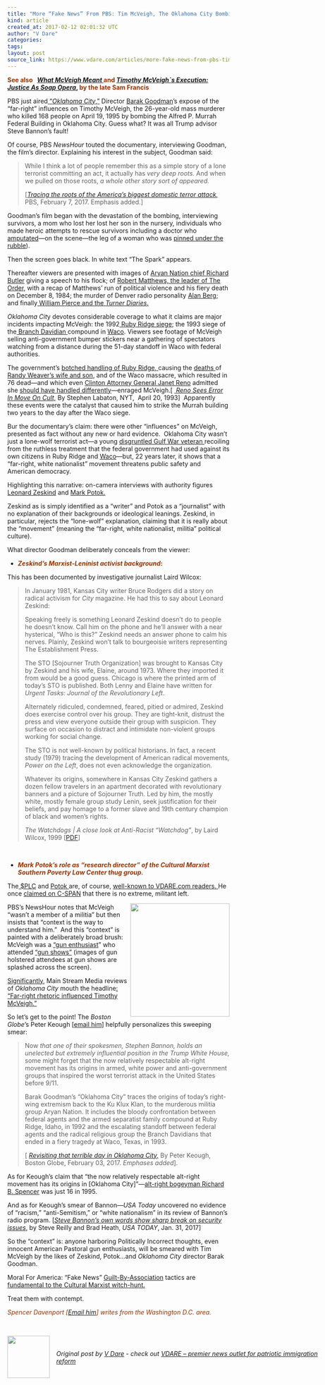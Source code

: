 ```yaml
---
title: "More “Fake News” From PBS: Tim McVeigh, The Oklahoma City Bombing, And—You’ll Never Guess! —Steve Bannon!"
kind: article
created_at: 2017-02-12 02:01:32 UTC
author: "V Dare"
categories: 
tags: 
layout: post
source_link: https://www.vdare.com/articles/more-fake-news-from-pbs-tim-mcveigh-the-oklahoma-city-bombing-and-youll-never-guess-steve-bannon
---
```



<!-- Cheat sheet: front matter key values above generated by planet.rb


   More “Fake News” From PBS: Tim McVeigh, The Oklahoma City Bombing, And—You’ll Never Guess! —Steve Bannon!             # => "I Made a Pretty Gem - Planet.rb"
   https://www.vdare.com/articles/more-fake-news-from-pbs-tim-mcveigh-the-oklahoma-city-bombing-and-youll-never-guess-steve-bannon               # => "http://poteland.com/blog/i-made-a-pretty-gem-planet-dot-rb/"
   2017-02-12 02:01:32 UTC              # => "2012-04-14 05:17:00 UTC"
   &lt;div class=&quot;pf-content&quot;&gt;&lt;p&gt;&lt;strong&gt;&lt;span style=&quot;color: #993300;&quot;&gt;See also  &lt;/span&gt; &lt;em&gt;&lt;a href=&quot;http://www.vdare.com/articles/what-mcveigh-meant&quot;&gt;What McVeigh Meant &lt;/a&gt;&lt;/em&gt;&lt;span style=&quot;color: #993300;&quot;&gt;and&lt;/span&gt; &lt;em&gt;&lt;a href=&quot;http://www.vdare.com/articles/timothy-mcveighs-execution-justice-as-soap-opera&quot;&gt;Timothy McVeigh`s Execution: Justice As Soap Opera&lt;/a&gt;&lt;/em&gt;, &lt;span style=&quot;color: #993300;&quot;&gt;by the late Sam Francis&lt;/span&gt;&lt;/strong&gt;&lt;/p&gt;
&lt;p&gt;PBS just aired&lt;a href=&quot;http://people.com/crime/oklahoma-city-bombing-in-pbs-documentary/&quot;&gt; “&lt;em&gt;Oklahoma City&lt;/em&gt;,”&lt;/a&gt; Director &lt;a href=&quot;http://www.imdb.com/name/nm0329014/bio?ref_=nm_ov_bio_sm&quot;&gt;Barak Goodman&lt;/a&gt;’s expose of the “far-right” influences on Timothy McVeigh, the 26-year-old mass murderer who killed 168 people on April 19, 1995 by bombing the Alfred P. Murrah Federal Building in Oklahoma City. Guess what? It was all Trump advisor Steve Bannon’s fault!&lt;/p&gt;
&lt;p&gt;Of course, PBS &lt;em&gt;NewsHour&lt;/em&gt; touted the documentary, interviewing Goodman, the film’s director. Explaining his interest in the subject, Goodman said:&lt;/p&gt;
&lt;blockquote&gt;&lt;p&gt;While I think a lot of people remember this as a simple story of a lone terrorist committing an act, it actually has &lt;em&gt;very deep roots.&lt;/em&gt; And when we pulled on those roots, &lt;em&gt;a whole other story sort of appeared.&lt;/em&gt;&lt;/p&gt;
&lt;p&gt;[&lt;em&gt;&lt;a href=&quot;http://www.pbs.org/newshour/bb/tracing-roots-americas-biggest-domestic-terror-attack/&quot;&gt;Tracing the roots of the America’s biggest domestic terror attack,&lt;/a&gt;&lt;/em&gt; PBS, February 7, 2017. Emphasis added.]&lt;/p&gt;&lt;/blockquote&gt;
&lt;p&gt;Goodman’s film began with the devastation of the bombing, interviewing survivors, a mom who lost her lost her son in the nursery, individuals who made heroic attempts to rescue survivors including a doctor who &lt;a href=&quot;http://kfor.com/2015/04/16/woman-whose-leg-was-amputated-in-bombing-rubble-visits-memorial-for-the-first-time/&quot;&gt;amputated&lt;/a&gt;—on the scene—the leg of a woman who was &lt;a href=&quot;http://newsok.com/article/2584028&quot;&gt;pinned under the rubble&lt;/a&gt;).&lt;/p&gt;
&lt;p&gt;Then the screen goes black. In white text “The Spark” appears.&lt;/p&gt;
&lt;p&gt;Thereafter viewers are presented with images of &lt;a href=&quot;https://en.wikipedia.org/wiki/Richard_Girnt_Butler&quot;&gt;Aryan Nation chief Richard Butler&lt;/a&gt; giving a speech to his flock; of &lt;a href=&quot;https://en.wikipedia.org/wiki/Robert_Jay_Mathews&quot;&gt;Robert Matthews, the leader of The Order&lt;/a&gt;, with a recap of Matthews’ run of political violence and his fiery death on December 8, 1984; the murder of Denver radio personality &lt;a href=&quot;https://en.wikipedia.org/wiki/Alan_Berg&quot;&gt;Alan Berg;&lt;/a&gt; and finally&lt;a href=&quot;https://en.wikipedia.org/wiki/The_Turner_Diaries&quot;&gt; William Pierce and the &lt;em&gt;Turner Diaries&lt;/em&gt;.&lt;/a&gt;&lt;/p&gt;
&lt;p&gt;&lt;em&gt;Oklahoma Cit&lt;/em&gt;y devotes considerable coverage to what it claims are major incidents impacting McVeigh: the 1992&lt;a href=&quot;http://www.davekopel.org/Waco/Arts/rrprosec.htm&quot;&gt; Ruby Ridge siege;&lt;/a&gt; the 1993 siege of the&lt;a href=&quot;http://www.vdare.com/articles/remember-911-stop-sanitizing-the-killers&quot;&gt; Branch Davidian &lt;/a&gt;compound in &lt;a href=&quot;http://www.davekopel.org/Waco/Book/waprolog.htm&quot;&gt;Waco&lt;/a&gt;. Viewers see footage of McVeigh selling anti-government bumper stickers near a gathering of spectators watching from a distance during the 51-day standoff in Waco with federal authorities.&lt;/p&gt;
&lt;p&gt;The government’s &lt;a href=&quot;http://reason.com/blog/2012/08/22/20-years-since-ruby-ridge-government&quot;&gt;botched handling of Ruby Ridge, &lt;/a&gt;causing the &lt;a href=&quot;http://reason.com/blog/2012/08/22/ruby-ridge-is-history-but-the-mindset-th&quot;&gt;deaths &lt;/a&gt;of&lt;a href=&quot;http://jimbovard.com/blog/2012/08/22/20-years-ago-at-ruby-ridge-fbi-sniper-slays-mother-holding-her-baby/&quot;&gt; Randy Weaver’s wife and son,&lt;/a&gt; and of the Waco massacre, which resulted in 76 dead—and which even &lt;a href=&quot;https://www.google.ca/search?hl=en&amp;amp;q=Clinton+Attorney+General+Janet+Reno+site:vdare,com&amp;amp;gws_rd=cr&amp;amp;ei=RW2fWLPqKcq0jwSQyKPIDA&quot;&gt;Clinton Attorney General Janet Reno&lt;/a&gt; admitted she &lt;a href=&quot;http://www.historycommons.org/context.jsp?item=a041993renoassault&amp;amp;scale=0#a041993renoassault&quot;&gt;should have handled differently&lt;/a&gt;—enraged McVeigh.[ &lt;em&gt;&lt;a href=&quot;http://www.nytimes.com/1993/04/20/us/death-in-waco-the-government-s-plan-reno-sees-error-in-move-on-cult.html&quot;&gt; Reno Sees Error In Move On Cult,&lt;/a&gt;&lt;/em&gt; By Stephen Labaton, NYT,  April 20, 1993]  Apparently these events were the catalyst that caused him to strike the Murrah building two years to the day after the Waco siege.&lt;/p&gt;
&lt;p&gt;Bur the documentary’s claim: there were other “influences” on McVeigh, presented as fact without any new or hard evidence.  Oklahoma City wasn’t just a lone-wolf terrorist act—a young &lt;a href=&quot;http://www.vdare.com/articles/what-mcveigh-meant&quot;&gt;disgruntled Gulf War veteran &lt;/a&gt;recoiling from the ruthless treatment that the federal government had used against its own citizens in Ruby Ridge and &lt;a href=&quot;http://www.vdare.com/articles/there-must-never-be-another-waco&quot;&gt;Waco&lt;/a&gt;—but, 22 years later, it shows that a “far-right, white nationalist” movement threatens public safety and American democracy.&lt;/p&gt;
&lt;p&gt;Highlighting this narrative: on-camera interviews with authority figures&lt;a href=&quot;http://www.vdare.com/posts/brimelow-vs-zealot-zeskind&quot;&gt; Leonard Zeskind&lt;/a&gt; and &lt;a href=&quot;http://www.vdare.com/posts/splcs-mark-potok-inadvertently-reveals-agenda-motive-method-2&quot;&gt;Mark Potok.&lt;/a&gt;&lt;/p&gt;
&lt;p&gt;Zeskind as is simply identified as a “writer” and Potok as a “journalist” with no explanation of their backgrounds or ideological leanings. Zeskind, in particular, rejects the “lone-wolf” explanation, claiming that it is really about the “movement” (meaning the “far-right, white nationalist, militia” political culture).&lt;/p&gt;
&lt;p&gt;What director Goodman deliberately conceals from the viewer:&lt;/p&gt;
&lt;ul&gt;
&lt;li&gt;&lt;span style=&quot;color: #993300;&quot;&gt;&lt;strong&gt;&lt;em&gt;Zeskind’s Marxist-Leninist activist background&lt;/em&gt;:&lt;/strong&gt;&lt;/span&gt;&lt;/li&gt;
&lt;/ul&gt;
&lt;p&gt;This has been documented by investigative journalist Laird Wilcox:&lt;/p&gt;
&lt;blockquote&gt;&lt;p&gt;In January 1981, Kansas City writer Bruce Rodgers did a story on radical activism for &lt;em&gt;City&lt;/em&gt; magazine. He had this to say about Leonard Zeskind:&lt;/p&gt;
&lt;p&gt;Speaking freely is something Leonard Zeskind doesn’t do to people he doesn’t know. Call him on the phone and he’ll answer with a near hysterical, “Who is this?” Zeskind needs an answer phone to calm his nerves. Plainly, Zeskind won’t talk to bourgeoisie writers representing The Establishment Press.&lt;/p&gt;
&lt;p&gt;The STO [Sojourner Truth Organization] was brought to Kansas City by Zeskind and his wife, Elaine, around 1973. Where they imported it from would be a good guess. Chicago is where the printed arm of today’s STO is published. Both Lenny and Elaine have written for &lt;em&gt;Urgent Tasks: Journal of the Revolutionary Left&lt;/em&gt;.&lt;/p&gt;&lt;div id=&quot;57966237cc52c74a5e1363c4&quot; class=&quot;vdb_player vdb_57966237cc52c74a5e1363c456bcd17ce4b018167fea5539&quot;&gt;    &lt;/div&gt;
&lt;p&gt;Alternately ridiculed, condemned, feared, pitied or admired, Zeskind does exercise control over his group. They are tight-knit, distrust the press and view everyone outside their group with suspicion. They surface on occasion to distract and intimidate non-violent groups working for social change.&lt;/p&gt;
&lt;p&gt;The STO is not well-known by political historians. In fact, a recent study (1979) tracing the development of American radical movements, &lt;em&gt;Power on the Left&lt;/em&gt;, does not even acknowledge the organization.&lt;/p&gt;
&lt;p&gt;Whatever its origins, somewhere in Kansas City Zeskind gathers a dozen fellow travelers in an apartment decorated with revolutionary banners and a picture of Sojourner Truth. Led by him, the mostly white, mostly female group study Lenin, seek justification for their beliefs, and pay homage to a former slave and 19th century champion of black and women’s rights.&lt;/p&gt;
&lt;p&gt;&lt;em&gt;The Watchdogs | A close look at Anti-Racist “Watchdog”&lt;/em&gt;, by Laird Wilcox, 1999 [&lt;a href=&quot;http://splcwatch.org/documents/The_Watchdogs_part2.pdf#8&quot;&gt;PDF&lt;/a&gt;]&lt;/p&gt;&lt;/blockquote&gt;
&lt;p&gt; &lt;/p&gt;
&lt;ul&gt;
&lt;li&gt;&lt;span style=&quot;color: #993300;&quot;&gt;&lt;strong&gt;&lt;em&gt;Mark Potok’s role as “research director” of the Cultural Marxist Southern Poverty Law Center thug group. &lt;/em&gt;&lt;/strong&gt;&lt;/span&gt;&lt;/li&gt;
&lt;/ul&gt;
&lt;p&gt;The&lt;a href=&quot;https://www.google.ca/search?hl=en&amp;amp;q=Potok++site:vdare,com&amp;amp;gws_rd=cr&amp;amp;ei=a22fWNWTH6n-jwT7zb2gAw#hl=en&amp;amp;q=+%24PLC+site:vdare%2Ccom&quot;&gt; $PLC&lt;/a&gt; and &lt;a href=&quot;https://www.google.ca/search?hl=en&amp;amp;q=Potok++site:vdare,com&amp;amp;gws_rd=cr&amp;amp;ei=a22fWNWTH6n-jwT7zb2gAw&quot;&gt;Potok &lt;/a&gt;are, of course, &lt;a href=&quot;http://www.vdare.com/articles/ann-coulter-on-fake-hate-and-the-plc-the-great-hijab-cover-up&quot;&gt;well-known to VDARE.com readers. &lt;/a&gt;He once &lt;a href=&quot;http://www.vdare.com/posts/the-splcs-campaign-to-force-the-right-beyond-the-pale&quot;&gt;claimed on C-SPAN&lt;/a&gt; that there is no extreme, militant left.&lt;/p&gt;
&lt;p&gt;&lt;img class=&quot;alignright wp-image-107026&quot; title=&quot;&quot; src=&quot;https://s3-us-west-2.amazonaws.com/vdare-live/wp-content/uploads/2017/02/11204209/farright.png&quot; width=&quot;225&quot; height=&quot;257&quot; align=&quot;right&quot;&gt;PBS’s NewsHour notes that McVeigh “wasn’t a member of a militia” but then insists that “context is the way to understand him.”  And this “context” is painted with a deliberately broad brush: McVeigh was a &lt;a href=&quot;http://www.vdare.com/articles/new-gun-control-laws-aimed-at-bitter-clinging-whites-but-will-hit-blacks-hardest-as-usual&quot;&gt;“gun enthusiast&lt;/a&gt;” who attended &lt;a href=&quot;http://www.vdare.com/articles/the-gun-control-gestapo-gets-911-wrong&quot;&gt;“gun shows”&lt;/a&gt; (images of gun holstered attendees at gun shows are splashed across the screen).&lt;/p&gt;
&lt;p&gt;&lt;a href=&quot;http://www.vdare.com/posts/journolist&quot;&gt;Significantly&lt;/a&gt;, Main Stream Media reviews of &lt;em&gt;Oklahoma City&lt;/em&gt; mouth the headline&lt;a href=&quot;https://www.google.ca/search?q=:+%E2%80%9CFar-right+rhetoric+influenced+Timoth+McVeigh.%E2%80%9D&amp;amp;ie=utf-8&amp;amp;oe=utf-8&amp;amp;gws_rd=cr&amp;amp;ei=ixudWOybMKmPjwSpsJrYCw#q=+%E2%80%9CFar-right+rhetoric+influenced+Timothy+McVeigh.%E2%80%9D&quot;&gt;: “Far-right rhetoric influenced Timothy McVeigh.”&lt;/a&gt;&lt;/p&gt;
&lt;p&gt;So let’s get to the point! The &lt;em&gt;Boston Globe&lt;/em&gt;’s Peter Keough [&lt;a href=&quot;mailto:petervkeough@gmail.com.&quot;&gt;email him&lt;/a&gt;] helpfully personalizes this sweeping smear:&lt;/p&gt;
&lt;blockquote&gt;&lt;p&gt;Now &lt;em&gt;that one of their spokesmen, Stephen Bannon, holds an unelected but extremely influential position in the Trump White House, &lt;/em&gt;some might forget that the now relatively respectable alt-right movement has its origins in armed, white power and anti-government groups that inspired the worst terrorist attack in the United States before 9/11.&lt;/p&gt;
&lt;p&gt;Barak Goodman’s “Oklahoma City” traces the origins of today’s right-wing extremism back to the Ku Klux Klan, to the murderous militia group Aryan Nation. It includes the bloody confrontation between federal agents and the armed separatist family compound at Ruby Ridge, Idaho, in 1992 and the escalating standoff between federal agents and the radical religious group the Branch Davidians that ended in a fiery tragedy at Waco, Texas, in 1993.&lt;/p&gt;
&lt;p&gt;[ &lt;em&gt;&lt;a href=&quot;https://www.bostonglobe.com/arts/movies/2017/02/02/revisiting-that-terrible-day-oklahoma-city/7OvikVRHEfDnmFdn38LaNO/story.html&quot;&gt;Revisiting that terrible day in Oklahoma City,&lt;/a&gt;&lt;/em&gt; By Peter Keough, Boston Globe, February 03, 2017. &lt;em&gt;Emphases added&lt;/em&gt;].&lt;/p&gt;&lt;/blockquote&gt;
&lt;p&gt;As for Keough’s claim that “the now relatively respectable alt-right movement has its origins in [Oklahoma City]”—&lt;a href=&quot;http://www.vdare.com/posts/juvenile-bravado-undercuts-npi-conference-triumph-and-vdare-com&quot;&gt;alt-right bogeyman Richard B. Spencer&lt;/a&gt; was just 16 in 1995.&lt;/p&gt;
&lt;p&gt;And as for Keough’s smear of Bannon—&lt;em&gt;USA Today&lt;/em&gt; uncovered no evidence of “racism,” “anti-Semitism,” or “white nationalism” in its review of Bannon’s radio program. [&lt;em&gt;&lt;a href=&quot;http://www.usatoday.com/story/news/2017/01/31/bannon-odds-islam-china-decades-us-foreign-policy-doctrine/97292068/&quot;&gt;Steve Bannon’s own words show sharp break on security issues&lt;/a&gt;&lt;/em&gt;, by Steve Reilly and Brad Heath, &lt;em&gt;USA TODAY&lt;/em&gt;, Jan. 31, 2017]&lt;/p&gt;
&lt;p&gt;So the “context” is: anyone harboring Politically Incorrect thoughts, even innocent American Pastoral gun enthusiasts, will be smeared with Tim McVeigh by the likes of Zeskind, Potok…and &lt;em&gt;Oklahoma City&lt;/em&gt; director Barak Goodman.&lt;/p&gt;
&lt;p&gt;Moral For America: “Fake News” &lt;a href=&quot;http://www.vdare.com/articles/alt-right-vs-reverend-wright-times-guilt-by-association-smear-of-trump-is-why-americans-hate-the-msm&quot;&gt;Guilt-By-Association&lt;/a&gt; tactics are&lt;a href=&quot;http://www.vdare.com/posts/daily-beast-smears-trumps-man-steve-bannon-with-guilt-by-association-with-vdare-com-but-theres-no-association&quot;&gt; fundamental to the Cultural Marxist witch-hunt.&lt;/a&gt;&lt;/p&gt;
&lt;p&gt;Treat them with contempt.&lt;/p&gt;
&lt;p&gt;&lt;span style=&quot;color: #993300;&quot;&gt;&lt;em&gt;Spencer Davenport&lt;/em&gt;&lt;em&gt; [&lt;a href=&quot;mailto:spencermdavenport@gmail.com&quot;&gt;Email him&lt;/a&gt;] writes from the Washington D.C. area.&lt;/em&gt;&lt;/span&gt;&lt;/p&gt;
&lt;p&gt; &lt;/p&gt;
&lt;/div&gt;           # => "I’ve been hurting to write this ever since we had the idea of creating a Planet for Cubox..." (Continued)
   VDARE – premier news outlet for patriotic immigration reform              # => "This is where I tell you stuff"
   vdare-premier-news-outlet-for-patriotic-immigratio              # => "this-is-where-i-tell-you-stuff"
   https://www.vdare.com               # => "http://poteland.com/articles"
           # => "programming planet"
                 # => "go ruby jekyll"
                 # => "http://poteland.com/images/site-logo.png"
   V Dare                 # => "Pablo Astigarraga"
   @vdar                # => "poteland"
   http://twitter.com/@vdar            # => "http://twitter.com/poteland" -->
<div class="pf-content"><p><strong><span style="color: #993300;">See also  </span> <em><a href="http://www.vdare.com/articles/what-mcveigh-meant">What McVeigh Meant </a></em><span style="color: #993300;">and</span> <em><a href="http://www.vdare.com/articles/timothy-mcveighs-execution-justice-as-soap-opera">Timothy McVeigh`s Execution: Justice As Soap Opera</a></em>, <span style="color: #993300;">by the late Sam Francis</span></strong></p>
<p>PBS just aired<a href="http://people.com/crime/oklahoma-city-bombing-in-pbs-documentary/"> “<em>Oklahoma City</em>,”</a> Director <a href="http://www.imdb.com/name/nm0329014/bio?ref_=nm_ov_bio_sm">Barak Goodman</a>’s expose of the “far-right” influences on Timothy McVeigh, the 26-year-old mass murderer who killed 168 people on April 19, 1995 by bombing the Alfred P. Murrah Federal Building in Oklahoma City. Guess what? It was all Trump advisor Steve Bannon’s fault!</p>
<p>Of course, PBS <em>NewsHour</em> touted the documentary, interviewing Goodman, the film’s director. Explaining his interest in the subject, Goodman said:</p>
<blockquote><p>While I think a lot of people remember this as a simple story of a lone terrorist committing an act, it actually has <em>very deep roots.</em> And when we pulled on those roots, <em>a whole other story sort of appeared.</em></p>
<p>[<em><a href="http://www.pbs.org/newshour/bb/tracing-roots-americas-biggest-domestic-terror-attack/">Tracing the roots of the America’s biggest domestic terror attack,</a></em> PBS, February 7, 2017. Emphasis added.]</p></blockquote>
<p>Goodman’s film began with the devastation of the bombing, interviewing survivors, a mom who lost her lost her son in the nursery, individuals who made heroic attempts to rescue survivors including a doctor who <a href="http://kfor.com/2015/04/16/woman-whose-leg-was-amputated-in-bombing-rubble-visits-memorial-for-the-first-time/">amputated</a>—on the scene—the leg of a woman who was <a href="http://newsok.com/article/2584028">pinned under the rubble</a>).</p>
<p>Then the screen goes black. In white text “The Spark” appears.</p>
<p>Thereafter viewers are presented with images of <a href="https://en.wikipedia.org/wiki/Richard_Girnt_Butler">Aryan Nation chief Richard Butler</a> giving a speech to his flock; of <a href="https://en.wikipedia.org/wiki/Robert_Jay_Mathews">Robert Matthews, the leader of The Order</a>, with a recap of Matthews’ run of political violence and his fiery death on December 8, 1984; the murder of Denver radio personality <a href="https://en.wikipedia.org/wiki/Alan_Berg">Alan Berg;</a> and finally<a href="https://en.wikipedia.org/wiki/The_Turner_Diaries"> William Pierce and the <em>Turner Diaries</em>.</a></p>
<p><em>Oklahoma Cit</em>y devotes considerable coverage to what it claims are major incidents impacting McVeigh: the 1992<a href="http://www.davekopel.org/Waco/Arts/rrprosec.htm"> Ruby Ridge siege;</a> the 1993 siege of the<a href="http://www.vdare.com/articles/remember-911-stop-sanitizing-the-killers"> Branch Davidian </a>compound in <a href="http://www.davekopel.org/Waco/Book/waprolog.htm">Waco</a>. Viewers see footage of McVeigh selling anti-government bumper stickers near a gathering of spectators watching from a distance during the 51-day standoff in Waco with federal authorities.</p>
<p>The government’s <a href="http://reason.com/blog/2012/08/22/20-years-since-ruby-ridge-government">botched handling of Ruby Ridge, </a>causing the <a href="http://reason.com/blog/2012/08/22/ruby-ridge-is-history-but-the-mindset-th">deaths </a>of<a href="http://jimbovard.com/blog/2012/08/22/20-years-ago-at-ruby-ridge-fbi-sniper-slays-mother-holding-her-baby/"> Randy Weaver’s wife and son,</a> and of the Waco massacre, which resulted in 76 dead—and which even <a href="https://www.google.ca/search?hl=en&amp;q=Clinton+Attorney+General+Janet+Reno+site:vdare,com&amp;gws_rd=cr&amp;ei=RW2fWLPqKcq0jwSQyKPIDA">Clinton Attorney General Janet Reno</a> admitted she <a href="http://www.historycommons.org/context.jsp?item=a041993renoassault&amp;scale=0#a041993renoassault">should have handled differently</a>—enraged McVeigh.[ <em><a href="http://www.nytimes.com/1993/04/20/us/death-in-waco-the-government-s-plan-reno-sees-error-in-move-on-cult.html"> Reno Sees Error In Move On Cult,</a></em> By Stephen Labaton, NYT,  April 20, 1993]  Apparently these events were the catalyst that caused him to strike the Murrah building two years to the day after the Waco siege.</p>
<p>Bur the documentary’s claim: there were other “influences” on McVeigh, presented as fact without any new or hard evidence.  Oklahoma City wasn’t just a lone-wolf terrorist act—a young <a href="http://www.vdare.com/articles/what-mcveigh-meant">disgruntled Gulf War veteran </a>recoiling from the ruthless treatment that the federal government had used against its own citizens in Ruby Ridge and <a href="http://www.vdare.com/articles/there-must-never-be-another-waco">Waco</a>—but, 22 years later, it shows that a “far-right, white nationalist” movement threatens public safety and American democracy.</p>
<p>Highlighting this narrative: on-camera interviews with authority figures<a href="http://www.vdare.com/posts/brimelow-vs-zealot-zeskind"> Leonard Zeskind</a> and <a href="http://www.vdare.com/posts/splcs-mark-potok-inadvertently-reveals-agenda-motive-method-2">Mark Potok.</a></p>
<p>Zeskind as is simply identified as a “writer” and Potok as a “journalist” with no explanation of their backgrounds or ideological leanings. Zeskind, in particular, rejects the “lone-wolf” explanation, claiming that it is really about the “movement” (meaning the “far-right, white nationalist, militia” political culture).</p>
<p>What director Goodman deliberately conceals from the viewer:</p>
<ul>
<li><span style="color: #993300;"><strong><em>Zeskind’s Marxist-Leninist activist background</em>:</strong></span></li>
</ul>
<p>This has been documented by investigative journalist Laird Wilcox:</p>
<blockquote><p>In January 1981, Kansas City writer Bruce Rodgers did a story on radical activism for <em>City</em> magazine. He had this to say about Leonard Zeskind:</p>
<p>Speaking freely is something Leonard Zeskind doesn’t do to people he doesn’t know. Call him on the phone and he’ll answer with a near hysterical, “Who is this?” Zeskind needs an answer phone to calm his nerves. Plainly, Zeskind won’t talk to bourgeoisie writers representing The Establishment Press.</p>
<p>The STO [Sojourner Truth Organization] was brought to Kansas City by Zeskind and his wife, Elaine, around 1973. Where they imported it from would be a good guess. Chicago is where the printed arm of today’s STO is published. Both Lenny and Elaine have written for <em>Urgent Tasks: Journal of the Revolutionary Left</em>.</p><div id="57966237cc52c74a5e1363c4" class="vdb_player vdb_57966237cc52c74a5e1363c456bcd17ce4b018167fea5539">    </div>
<p>Alternately ridiculed, condemned, feared, pitied or admired, Zeskind does exercise control over his group. They are tight-knit, distrust the press and view everyone outside their group with suspicion. They surface on occasion to distract and intimidate non-violent groups working for social change.</p>
<p>The STO is not well-known by political historians. In fact, a recent study (1979) tracing the development of American radical movements, <em>Power on the Left</em>, does not even acknowledge the organization.</p>
<p>Whatever its origins, somewhere in Kansas City Zeskind gathers a dozen fellow travelers in an apartment decorated with revolutionary banners and a picture of Sojourner Truth. Led by him, the mostly white, mostly female group study Lenin, seek justification for their beliefs, and pay homage to a former slave and 19th century champion of black and women’s rights.</p>
<p><em>The Watchdogs | A close look at Anti-Racist “Watchdog”</em>, by Laird Wilcox, 1999 [<a href="http://splcwatch.org/documents/The_Watchdogs_part2.pdf#8">PDF</a>]</p></blockquote>
<p> </p>
<ul>
<li><span style="color: #993300;"><strong><em>Mark Potok’s role as “research director” of the Cultural Marxist Southern Poverty Law Center thug group. </em></strong></span></li>
</ul>
<p>The<a href="https://www.google.ca/search?hl=en&amp;q=Potok++site:vdare,com&amp;gws_rd=cr&amp;ei=a22fWNWTH6n-jwT7zb2gAw#hl=en&amp;q=+%24PLC+site:vdare%2Ccom"> $PLC</a> and <a href="https://www.google.ca/search?hl=en&amp;q=Potok++site:vdare,com&amp;gws_rd=cr&amp;ei=a22fWNWTH6n-jwT7zb2gAw">Potok </a>are, of course, <a href="http://www.vdare.com/articles/ann-coulter-on-fake-hate-and-the-plc-the-great-hijab-cover-up">well-known to VDARE.com readers. </a>He once <a href="http://www.vdare.com/posts/the-splcs-campaign-to-force-the-right-beyond-the-pale">claimed on C-SPAN</a> that there is no extreme, militant left.</p>
<p><img class="alignright wp-image-107026" title="" src="https://s3-us-west-2.amazonaws.com/vdare-live/wp-content/uploads/2017/02/11204209/farright.png" width="225" height="257" align="right">PBS’s NewsHour notes that McVeigh “wasn’t a member of a militia” but then insists that “context is the way to understand him.”  And this “context” is painted with a deliberately broad brush: McVeigh was a <a href="http://www.vdare.com/articles/new-gun-control-laws-aimed-at-bitter-clinging-whites-but-will-hit-blacks-hardest-as-usual">“gun enthusiast</a>” who attended <a href="http://www.vdare.com/articles/the-gun-control-gestapo-gets-911-wrong">“gun shows”</a> (images of gun holstered attendees at gun shows are splashed across the screen).</p>
<p><a href="http://www.vdare.com/posts/journolist">Significantly</a>, Main Stream Media reviews of <em>Oklahoma City</em> mouth the headline<a href="https://www.google.ca/search?q=:+%E2%80%9CFar-right+rhetoric+influenced+Timoth+McVeigh.%E2%80%9D&amp;ie=utf-8&amp;oe=utf-8&amp;gws_rd=cr&amp;ei=ixudWOybMKmPjwSpsJrYCw#q=+%E2%80%9CFar-right+rhetoric+influenced+Timothy+McVeigh.%E2%80%9D">: “Far-right rhetoric influenced Timothy McVeigh.”</a></p>
<p>So let’s get to the point! The <em>Boston Globe</em>’s Peter Keough [<a href="mailto:petervkeough@gmail.com.">email him</a>] helpfully personalizes this sweeping smear:</p>
<blockquote><p>Now <em>that one of their spokesmen, Stephen Bannon, holds an unelected but extremely influential position in the Trump White House, </em>some might forget that the now relatively respectable alt-right movement has its origins in armed, white power and anti-government groups that inspired the worst terrorist attack in the United States before 9/11.</p>
<p>Barak Goodman’s “Oklahoma City” traces the origins of today’s right-wing extremism back to the Ku Klux Klan, to the murderous militia group Aryan Nation. It includes the bloody confrontation between federal agents and the armed separatist family compound at Ruby Ridge, Idaho, in 1992 and the escalating standoff between federal agents and the radical religious group the Branch Davidians that ended in a fiery tragedy at Waco, Texas, in 1993.</p>
<p>[ <em><a href="https://www.bostonglobe.com/arts/movies/2017/02/02/revisiting-that-terrible-day-oklahoma-city/7OvikVRHEfDnmFdn38LaNO/story.html">Revisiting that terrible day in Oklahoma City,</a></em> By Peter Keough, Boston Globe, February 03, 2017. <em>Emphases added</em>].</p></blockquote>
<p>As for Keough’s claim that “the now relatively respectable alt-right movement has its origins in [Oklahoma City]”—<a href="http://www.vdare.com/posts/juvenile-bravado-undercuts-npi-conference-triumph-and-vdare-com">alt-right bogeyman Richard B. Spencer</a> was just 16 in 1995.</p>
<p>And as for Keough’s smear of Bannon—<em>USA Today</em> uncovered no evidence of “racism,” “anti-Semitism,” or “white nationalism” in its review of Bannon’s radio program. [<em><a href="http://www.usatoday.com/story/news/2017/01/31/bannon-odds-islam-china-decades-us-foreign-policy-doctrine/97292068/">Steve Bannon’s own words show sharp break on security issues</a></em>, by Steve Reilly and Brad Heath, <em>USA TODAY</em>, Jan. 31, 2017]</p>
<p>So the “context” is: anyone harboring Politically Incorrect thoughts, even innocent American Pastoral gun enthusiasts, will be smeared with Tim McVeigh by the likes of Zeskind, Potok…and <em>Oklahoma City</em> director Barak Goodman.</p>
<p>Moral For America: “Fake News” <a href="http://www.vdare.com/articles/alt-right-vs-reverend-wright-times-guilt-by-association-smear-of-trump-is-why-americans-hate-the-msm">Guilt-By-Association</a> tactics are<a href="http://www.vdare.com/posts/daily-beast-smears-trumps-man-steve-bannon-with-guilt-by-association-with-vdare-com-but-theres-no-association"> fundamental to the Cultural Marxist witch-hunt.</a></p>
<p>Treat them with contempt.</p>
<p><span style="color: #993300;"><em>Spencer Davenport</em><em> [<a href="mailto:spencermdavenport@gmail.com">Email him</a>] writes from the Washington D.C. area.</em></span></p>
<p> </p>
</div><div class="">
  <img src="" style="width: 96px; height: 96;">
  <span style="position: absolute; padding: 32px 15px;">
    <i>Original post by <a href="http://twitter.com/@vdar">V Dare</a> - check out <a href="https://www.vdare.com">VDARE – premier news outlet for patriotic immigration reform</a></i>
  </span>
</div>
